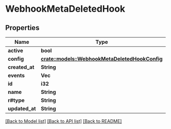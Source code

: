 # WebhookMetaDeletedHook

## Properties

Name | Type | Description | Notes
------------ | ------------- | ------------- | -------------
**active** | **bool** |  | 
**config** | [**crate::models::WebhookMetaDeletedHookConfig**](webhook_meta_deleted_hook_config.md) |  | 
**created_at** | **String** |  | 
**events** | **Vec<String>** |  | 
**id** | **i32** |  | 
**name** | **String** |  | 
**r#type** | **String** |  | 
**updated_at** | **String** |  | 

[[Back to Model list]](../README.md#documentation-for-models) [[Back to API list]](../README.md#documentation-for-api-endpoints) [[Back to README]](../README.md)



